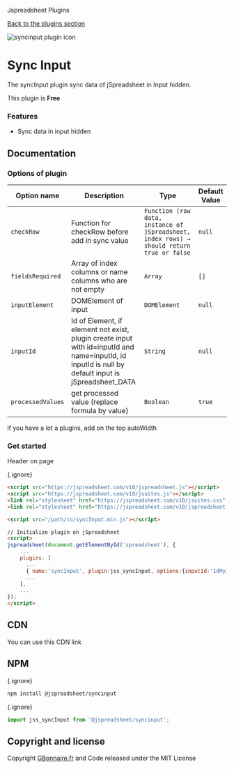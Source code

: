 Jspreadsheet Plugins

[Back to the plugins section](/v10/plugins/)

  
  
![syncinput plugin icon](img/spreadsheet-plugin-syncinput.png)

Sync Input
==========

The syncInput plugin sync data of jSpreadsheet in Input hidden.  
  

This plugin is **Free**

  

### Features

* Sync data in input hidden

Documentation
-------------

### Options of plugin

| Option name | Description | Type | Default Value |
| --- | --- | --- | --- |
| `checkRow` | Function for checkRow before add in sync value | `Function (row data, instance of jSpreadsheet, index rows) → should return true or false` | `null` |
| `fieldsRequired` | Array of index columns or name columns who are not empty | `Array` | `[]` |
| `inputElement` | DOMElement of input | `DOMElement` | `null` |
| `inputId` | Id of Element, if element not exist, plugin create input with id=inputId and name=inputId, id inputId is null by default input is jSpreadsheet_DATA | `String` | `null` |
| `processedValues` | get processed value (replace formula by value) | `Boolean` | `true` |

if you have a lot a plugins, add on the top autoWidth

  

### Get started

Header on page

{.ignore}
```html
<script src="https://jspreadsheet.com/v10/jspreadsheet.js"></script>
<script src="https://jspreadsheet.com/v10/jsuites.js"></script>
<link rel="stylesheet" href="https://jspreadsheet.com/v10/jsuites.css" type="text/css" />
<link rel="stylesheet" href="https://jspreadsheet.com/v10/jspreadsheet.css" type="text/css" />

<script src="/path/to/syncInput.min.js"></script>

// Initialize plugin on jSpreadsheet
<script>
jspreadsheet(document.getElementById('spreadsheet'), {
    ...
    plugins: [
      ...
      { name:'syncInput', plugin:jss_syncInput, options:{inputId:'IdMyInput'} },
      ...  
    ],
    ...
});
</script>
```

  
  

CDN
---

You can use this CDN link

<script src="https://cdn.jsdelivr.net/gh/GBonnaire/jspreadsheet-plugins-and-editors@latest/plugins/dist/syncInput.min.js"></script>

  
  

NPM
---

{.ignore}
```bash
npm install @jspreadsheet/syncinput  
```

{.ignore}
```javascript
import jss_syncInput from '@jspreadsheet/syncinput';
```
Copyright and license
---------------------

Copyright [GBonnaire.fr](https://www.gbonnaire.fr) and Code released under the MIT License